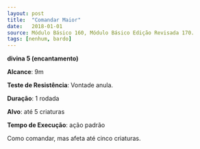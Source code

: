 ```yaml
---
layout: post
title:  "Comandar Maior"
date:   2018-01-01
source: Módulo Básico 160, Módulo Básico Edição Revisada 170.
tags: [nenhum, bardo]
---
```


**divina 5 (encantamento)**

**Alcance**: 9m

**Teste de Resistência**: Vontade anula.

**Duração**: 1 rodada

**Alvo**: até 5 criaturas

**Tempo de Execução**: ação padrão

Como comandar, mas afeta até cinco criaturas.
